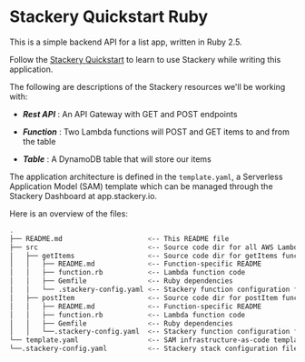 # Stackery Quickstart Ruby

This is a simple backend API for a list app, written in Ruby 2.5.

Follow the [Stackery Quickstart](https://docs.stackery.io/docs/quickstart/quickstart-ruby/) to learn to use Stackery while writing this application.

The following are descriptions of the Stackery resources we'll be working with:

* ___Rest API___ : An API Gateway with GET and POST endpoints

* ___Function___ : Two Lambda functions will POST and GET items to and from the table

* ___Table___ : A DynamoDB table that will store our items

The application architecture is defined in the `template.yaml`, a Serverless Application Model (SAM) template which can be managed through the Stackery Dashboard at app.stackery.io.

Here is an overview of the files:

```bash
.
├── README.md                     <-- This README file
├── src                           <-- Source code dir for all AWS Lambda functions
│   ├── getItems                  <-- Source code dir for getItems function
│   │   ├── README.md             <-- Function-specific README
│   │   ├── function.rb           <-- Lambda function code
│   │   ├── Gemfile               <-- Ruby dependencies
│   │   └── .stackery-config.yaml <-- Stackery function configuration file
│   ├── postItem                  <-- Source code dir for postItem function
│   │   ├── README.md             <-- Function-specific README
│   │   ├── function.rb           <-- Lambda function code
│   │   ├── Gemfile               <-- Ruby dependencies
│   │   └──.stackery-config.yaml  <-- Stackery function configuration file
└── template.yaml                 <-- SAM infrastructure-as-code template
└──.stackery-config.yaml          <-- Stackery stack configuration file
```

